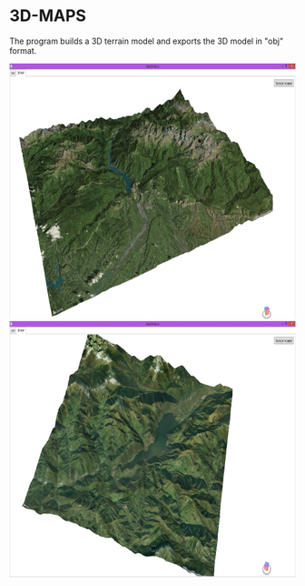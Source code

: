 # 3D-MAPS
The program builds a 3D terrain model and exports the 3D model in "obj" format.

<img src="WPFmaps/3Dmodel1.jpg" width="800" height="450"/>
<img src="WPFmaps/3Dmodel2.jpg" width="800" height="450"/>
